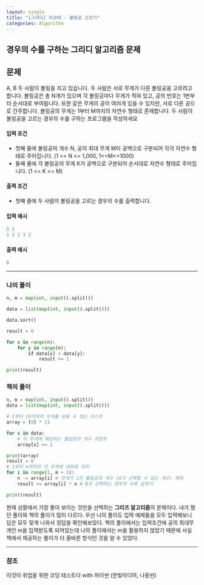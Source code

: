 ```yaml
---
layout: single
title: "[그리디] 이코테 - 볼링공 고르기"
categories: Algorithm
---
```


## 경우의 수를 구하는 그리디 알고리즘 문제

## 문제

A, B 두 사람이 볼링을 치고 있습니다. 두 사람은 서로 무게가 다른 볼링공을 고르려고 합니다. 볼링공은 총 N개가 있으며 각 볼링공마다 무게가 적혀 있고, 공의 번호는 1번부터 순서대로 부여됩니다. 또한 같은 무게의 공이 여러개 있을 수 있지만, 서로 다른 공으로 간주합니다. 볼링공의 무게는 1부터 M까지의 자연수 형태로 존재합니다. 두 사람이 볼링공을 고르는 경우의 수를 구하는 프로그램을 작성하세요

#### 입력 조건

- 첫째 줄에 볼링공의 개수 N, 공의 최대 무게 M이 공백으로 구분되어 각각 자연수 형태로 주어집니다. (1 <= N <= 1,000, 1<=M<=1000)
- 둘째 줄에 각 볼링공의 무게 K가 공백으로 구분되어 순서대로 자연수 형태로 주어집니다. (1 <= K <= M)

#### 출력 조건

- 첫째 줄에 두 사람이 볼링공을 고르는 경우의 수를 출력합니다.

#### 입력 예시

```python
5 3
1 3 2 3 2
```

#### 출력 예시

```python
8
```

---

### 나의 풀이

```python
n, m = map(int, input().split())

data = list(map(int, input().split()))

data.sort()

result = 0

for x in range(n):
    for y in range(n):
        if data[x] < data[y]:
            result += 1

print(result)
```

### 책의 풀이

```python
n, m = map(int, input().split())
data = list(map(int, input().split()))

# 1부터 10까지의 무게를 담을 수 있는 리스트
array = [0] * 11

for x in data:
    # 각 무게에 해당하는 볼링공의 개수 카운트
    array[x] += 1

print(array)
result = 0
# 1부터 m까지의 각 무게에 대하여 처리
for i in range(1, m + 1):
    n -= array[i] # 무게가 i인 볼링공의 개수 (A가 선택할 수 있는 개수) 제외
    result += array[i] * n # B가 선택하는 경우의 수와 곱하기

print(result)
```

현재 상황에서 가장 좋아 보이는 것만을 선택하는 **그리즈 알고리즘**의 문제이다. 내가 했던 풀이와 책의 풀이가 많이 다르다. 우선 나의 풀이도 입력 예제들을 모두 입력해보니 답은 모두 맞게 나와서 정답을 확인해보았다. 책의 풀이에서는 입력조건에 공의 최대무게인 m을 입력받도록 되어있는데 나의 풀이에서는 m을 활용하지 않았기 때문에 사실 책에서 제공하는 풀이가 더 올바른 방식인 것을 알 수 있었다.

---

### 참조

이것이 취업을 위한 코딩 테스트다 with 파이썬 (한빛미디어, 나동빈)
